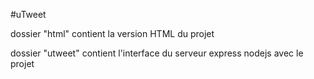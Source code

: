 #uTweet

dossier "html" contient la version HTML du projet

dossier "utweet" contient l'interface du serveur express nodejs avec le projet
